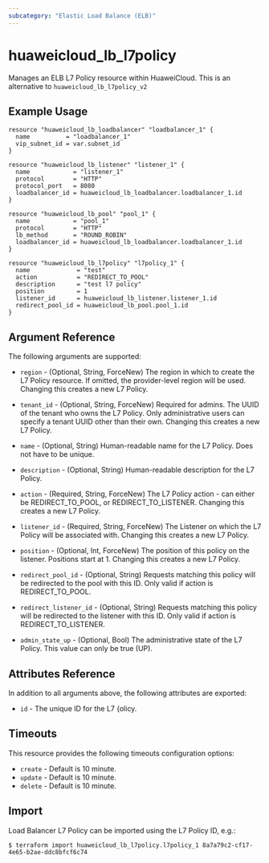 ```yaml
---
subcategory: "Elastic Load Balance (ELB)"
---
```


# huaweicloud\_lb\_l7policy

Manages an ELB L7 Policy resource within HuaweiCloud.
This is an alternative to `huaweicloud_lb_l7policy_v2`

## Example Usage

```hcl
resource "huaweicloud_lb_loadbalancer" "loadbalancer_1" {
  name          = "loadbalancer_1"
  vip_subnet_id = var.subnet_id
}

resource "huaweicloud_lb_listener" "listener_1" {
  name            = "listener_1"
  protocol        = "HTTP"
  protocol_port   = 8080
  loadbalancer_id = huaweicloud_lb_loadbalancer.loadbalancer_1.id
}

resource "huaweicloud_lb_pool" "pool_1" {
  name            = "pool_1"
  protocol        = "HTTP"
  lb_method       = "ROUND_ROBIN"
  loadbalancer_id = huaweicloud_lb_loadbalancer.loadbalancer_1.id
}

resource "huaweicloud_lb_l7policy" "l7policy_1" {
  name             = "test"
  action           = "REDIRECT_TO_POOL"
  description      = "test l7 policy"
  position         = 1
  listener_id      = huaweicloud_lb_listener.listener_1.id
  redirect_pool_id = huaweicloud_lb_pool.pool_1.id
}
```

## Argument Reference

The following arguments are supported:

* `region` - (Optional, String, ForceNew) The region in which to create the L7 Policy resource.
    If omitted, the provider-level region will be used.
    Changing this creates a new L7 Policy.

* `tenant_id` - (Optional, String, ForceNew) Required for admins. The UUID of the tenant who owns
    the L7 Policy.  Only administrative users can specify a tenant UUID
    other than their own. Changing this creates a new L7 Policy.

* `name` - (Optional, String) Human-readable name for the L7 Policy. Does not have
    to be unique.

* `description` - (Optional, String) Human-readable description for the L7 Policy.

* `action` - (Required, String, ForceNew) The L7 Policy action - can either be REDIRECT\_TO\_POOL,
    or REDIRECT\_TO\_LISTENER. Changing this creates a new L7 Policy.

* `listener_id` - (Required, String, ForceNew) The Listener on which the L7 Policy will be associated with.
    Changing this creates a new L7 Policy.

* `position` - (Optional, Int, ForceNew) The position of this policy on the listener. Positions start at 1. Changing this creates a new L7 Policy.

* `redirect_pool_id` - (Optional, String) Requests matching this policy will be redirected to the
    pool with this ID. Only valid if action is REDIRECT\_TO\_POOL.

* `redirect_listener_id` - (Optional, String) Requests matching this policy will be redirected to the listener with this ID. Only valid if action is REDIRECT\_TO\_LISTENER.

* `admin_state_up` - (Optional, Bool) The administrative state of the L7 Policy.
    This value can only be true (UP).

## Attributes Reference

In addition to all arguments above, the following attributes are exported:

* `id` - The unique ID for the L7 {olicy.

## Timeouts
This resource provides the following timeouts configuration options:
- `create` - Default is 10 minute.
- `update` - Default is 10 minute.
- `delete` - Default is 10 minute.

## Import

Load Balancer L7 Policy can be imported using the L7 Policy ID, e.g.:

```
$ terraform import huaweicloud_lb_l7policy.l7policy_1 8a7a79c2-cf17-4e65-b2ae-ddc8bfcf6c74
```
